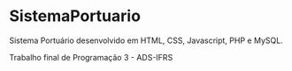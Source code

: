 # SistemaPortuario
Sistema Portuário desenvolvido em HTML, CSS, Javascript, PHP e MySQL.

Trabalho final de Programação 3 - ADS-IFRS

